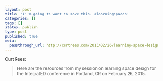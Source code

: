 ```yaml
---
layout: post
title: 'I''m going to want to save this. #learningspaces'
categories: []
tags: []
status: publish
type: post
published: true
meta:
  passthrough_url: http://curtrees.com/2015/02/26/learning-space-design-2/
---
```


Curt Rees:


>Here are the resources from my session on learning space design for the IntegratED conference in Portland, OR on February 26, 2015.
